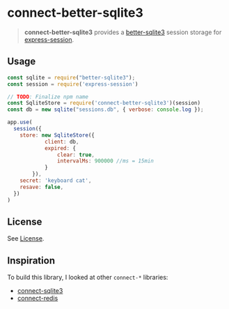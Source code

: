 # connect-better-sqlite3

> **connect-better-sqlite3** provides a
> [better-sqlite3](https://github.com/JoshuaWise/better-sqlite3/) session
> storage for [express-session](https://github.com/expressjs/session).

## Usage

```js
const sqlite = require("better-sqlite3");
const session = require('express-session')

// TODO: Finalize npm name
const SqliteStore = require('connect-better-sqlite3')(session)
const db = new sqlite("sessions.db", { verbose: console.log });

app.use(
  session({
    store: new SqliteStore({
			client: db, 
			expired: {
				clear: true,
				intervalMs: 900000 //ms = 15min
			}
		}),
    secret: 'keyboard cat',
    resave: false,
  })
)
```

## License

See [License](./LICENSE).

## Inspiration

To build this library, I looked at other `connect-*` libraries:

- [connect-sqlite3](https://github.com/rawberg/connect-sqlite3)
- [connect-redis](https://github.com/tj/connect-redis/)
